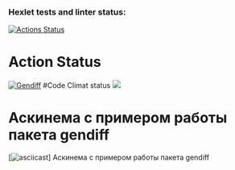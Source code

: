 ### Hexlet tests and linter status:
[![Actions Status](https://github.com/JuliaMezenova/python-project-50/workflows/hexlet-check/badge.svg)](https://github.com/JuliaMezenova/python-project-50/actions)
# Action Status
[![Gendiff](https://github.com/JuliaMezenova/python-project-50/actions/workflows/main.yml/badge.svg)](https://github.com/JuliaMezenova/python-project-50/actions/workflows/main.yml)
#Code Climat status
<a href="https://codeclimate.com/github/JuliaMezenova/python-project-50/maintainability"><img src="https://api.codeclimate.com/v1/badges/2b5b874a93ea633d6427/maintainability" /></a>
# Аскинема с примером работы пакета gendiff
[![asciicast](https://asciinema.org/a/G8I1wtqf6kUkg11D3Gt98n7sQ.svg)] Аскинема с примером работы пакета gendiff
